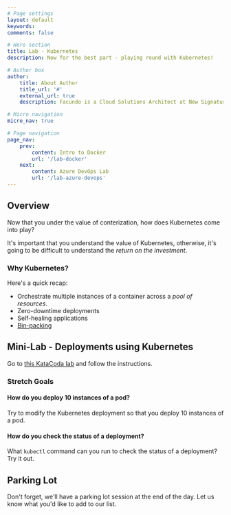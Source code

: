 ```yaml
---
# Page settings
layout: default
keywords:
comments: false

# Hero section
title: Lab - Kubernetes
description: Now for the best part - playing round with Kubernetes!

# Author box
author:
    title: About Author
    title_url: '#'
    external_url: true
    description: Facundo is a Cloud Solutions Architect at New Signature. He enjoys helping clients with architecture, containers/orchestration, and stream lining development processes.

# Micro navigation
micro_nav: true

# Page navigation
page_nav:
    prev:
        content: Intro to Docker
        url: '/lab-docker'
    next:
        content: Azure DevOps Lab
        url: '/lab-azure-devops'
---
```


## Overview

Now that you under the value of conterization, how does Kubernetes come into play? 

It's important that you understand the value of Kubernetes, otherwise, it's going to be difficult to understand the _return on the investment_.

### Why Kubernetes?

Here's a quick recap:

- Orchestrate multiple instances of a container across a _pool of resources_.
- Zero-downtime deployments
- Self-healing applications
- [Bin-packing](https://kubernetes.io/docs/concepts/configuration/manage-compute-resources-container/)

## Mini-Lab - Deployments using Kubernetes

Go to [this KataCoda lab](https://www.katacoda.com/courses/docker/create-nginx-static-web-server) and follow the instructions.

### Stretch Goals

#### How do you deploy 10 instances of a pod?

Try to modify the Kubernetes deployment so that you deploy 10 instances of a pod.

#### How do you check the status of a deployment?

What `kubectl` command can you run to check the status of a deployment? Try it out.

## Parking Lot

Don't forget, we'll have a parking lot session at the end of the day. 
Let us know what you'd like to add to our list.

